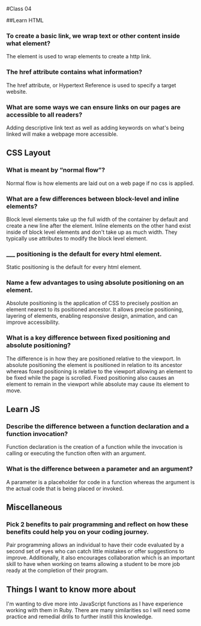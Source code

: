 #Class 04

##Learn HTML

### To create a basic link, we wrap text or other content inside what element?
The <a> element is used to wrap elements to create a http link.

### The href attribute contains what information?
The href attribute, or Hypertext Reference is used to specify a target website.

### What are some ways we can ensure links on our pages are accessible to all readers?
Adding descriptive link text as well as adding keywords on what's being linked will make a webpage more accessible. 

## CSS Layout

### What is meant by “normal flow”?
Normal flow is how elements are laid out on a web page if no css is applied.

### What are a few differences between block-level and inline elements?
Block level elements take up the full width of the container by default and create a new line after the element. Inline elements on the other hand exist inside of block level elements and don't take up as much width. They typically use attributes to modify the block level element. 

### ___ positioning is the default for every html element.
Static positioning is the default for every html element.

### Name a few advantages to using absolute positioning on an element.
Absolute positioning is the application of CSS to precisely position an element nearest to its positioned ancestor. It allows precise positioning, layering of elements, enabling responsive design, animation, and can improve accessibility. 

### What is a key difference between fixed positioning and absolute positioning?
The difference is in how they are positioned relative to the viewport. In absolute positioning the element is positioned in relation to its ancestor whereas foxed positioning is relative to the viewport allowing an element to be fixed while the page is scrolled. Fixed positioning also causes an element to remain in the viewport while absolute may cause its element to move.

## Learn JS

### Describe the difference between a function declaration and a function invocation?
Function declaration is the creation of a function while the invocation is calling or executing the function often with an argument. 

### What is the difference between a parameter and an argument?
A parameter is a placeholder for code in a function whereas the argument is the actual code that is being placed or invoked. 

## Miscellaneous

### Pick 2 benefits to pair programming and reflect on how these benefits could help you on your coding journey.
Pair programming allows an individual to have their code evaluated by a second set of eyes who can catch little mistakes or offer suggestions to improve. Additionally, it also encourages collaboration which is an important skill to have when working on teams allowing a student to be more job ready at the completion of their program.

## Things I want to know more about
I'm wanting to dive more into JavaScript functions as I have experience working with them in Ruby. There are many similarities so I will need some practice and remedial drills to further instill this knowledge. 

